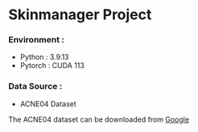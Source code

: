 # Skinmanager Project

### Environment : 
- Python : 3.9.13
- Pytorch : CUDA 113

### Data Source :
- ACNE04 Dataset

The ACNE04 dataset can be downloaded from [Google][googlelink]

[googlelink]: https://drive.google.com/drive/folders/18yJcHXhzOv7H89t-Lda6phheAicLqMuZ "Go google"
